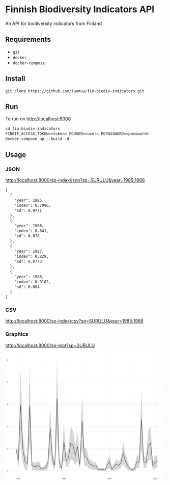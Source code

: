 # Finnish Biodiversity Indicators API

An API for biodiversity indicators from Finland

## Requirements

* `git`
* `docker`
* `docker-compose`

## Install
```{bash}
git clone https://github.com/luomus/fin-biodiv-indicators.git
```

## Run
To run on [http://localhost:8000](http://localhost:8000) 
```{bash}
cd fin-biodiv-indicators
FINBIF_ACCESS_TOKEN=<token> PGUSER=<user> PGPASSWORD=<password> docker-compose up --build -d
```

## Usage
### JSON
[http://localhost:8000/sp-index/json?sp=SURULU&year=1985:1988](http://localhost:8000/sp-index/json?sp=SURULU&year=1985:1988)
```{javascript}
[
  {
    "year": 1985,
    "index": 0.7096,
    "sd": 0.0771
  },
  {
    "year": 1986,
    "index": 0.841,
    "sd": 0.078
  },
  {
    "year": 1987,
    "index": 0.829,
    "sd": 0.0773
  },
  {
    "year": 1988,
    "index": 0.9182,
    "sd": 0.084
  }
]
```

### CSV
[http://localhost:8000/sp-index/csv?sp=SURULU&year=1985:1988](http://localhost:8000/sp-index/csv?sp=SURULU&year=1985:1988)

### Graphics
[http://localhost:8000/sp-plot?sp=SURULU](http://localhost:8000/sp-plot?sp=SURULU)

![](api/pkg/man/figures/graph.svg)
